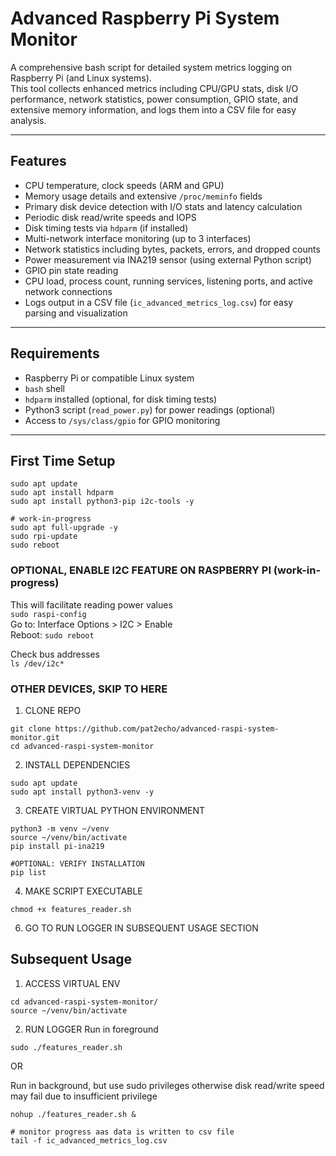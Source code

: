 # Advanced Raspberry Pi System Monitor

A comprehensive bash script for detailed system metrics logging on Raspberry Pi (and Linux systems).  
This tool collects enhanced metrics including CPU/GPU stats, disk I/O performance, network statistics, power consumption, GPIO state, and extensive memory information, and logs them into a CSV file for easy analysis.

---

## Features

- CPU temperature, clock speeds (ARM and GPU)
- Memory usage details and extensive `/proc/meminfo` fields
- Primary disk device detection with I/O stats and latency calculation
- Periodic disk read/write speeds and IOPS
- Disk timing tests via `hdparm` (if installed)
- Multi-network interface monitoring (up to 3 interfaces)
- Network statistics including bytes, packets, errors, and dropped counts
- Power measurement via INA219 sensor (using external Python script)
- GPIO pin state reading
- CPU load, process count, running services, listening ports, and active network connections
- Logs output in a CSV file (`ic_advanced_metrics_log.csv`) for easy parsing and visualization

---

## Requirements

- Raspberry Pi or compatible Linux system
- `bash` shell
- `hdparm` installed (optional, for disk timing tests)
- Python3 script (`read_power.py`) for power readings (optional)
- Access to `/sys/class/gpio` for GPIO monitoring

---

## First Time Setup
```
sudo apt update
sudo apt install hdparm
sudo apt install python3-pip i2c-tools -y

# work-in-progress
sudo apt full-upgrade -y
sudo rpi-update
sudo reboot
```

### OPTIONAL, ENABLE I2C FEATURE ON RASPBERRY PI (work-in-progress)
This will facilitate reading power values  
`sudo raspi-config`  
Go to: Interface Options > I2C > Enable  
Reboot: `sudo reboot`

Check bus addresses  
`ls /dev/i2c*`



### OTHER DEVICES, SKIP TO HERE
1. CLONE REPO
```
git clone https://github.com/pat2echo/advanced-raspi-system-monitor.git
cd advanced-raspi-system-monitor
```

2. INSTALL DEPENDENCIES
```
sudo apt update
sudo apt install python3-venv -y
```

3. CREATE VIRTUAL PYTHON ENVIRONMENT
```
python3 -m venv ~/venv
source ~/venv/bin/activate
pip install pi-ina219

#OPTIONAL: VERIFY INSTALLATION
pip list
```

4. MAKE SCRIPT EXECUTABLE
```
chmod +x features_reader.sh
```

6. GO TO RUN LOGGER IN SUBSEQUENT USAGE SECTION


## Subsequent Usage
1. ACCESS VIRTUAL ENV
```
cd advanced-raspi-system-monitor/
source ~/venv/bin/activate
```

2. RUN LOGGER
Run in foreground
```
sudo ./features_reader.sh
```
OR

Run in background, but use sudo privileges otherwise disk read/write speed may fail due to insufficient privilege
```
nohup ./features_reader.sh &

# monitor progress aas data is written to csv file
tail -f ic_advanced_metrics_log.csv
```
